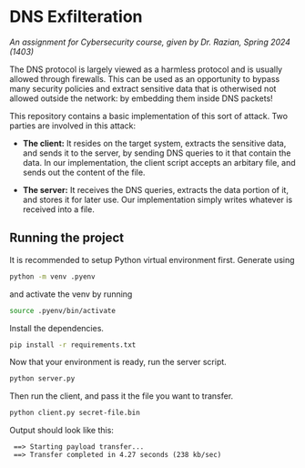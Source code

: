 # DNS Exfilteration

*An assignment for Cybersecurity course, given by Dr. Razian, Spring 2024 (1403)*

The DNS protocol is largely viewed as a harmless protocol and is usually allowed through firewalls. This can be used as an opportunity to bypass many security policies and extract sensitive data that is otherwised not allowed outside the network: by embedding them inside DNS packets!

This repository contains a basic implementation of this sort of attack. Two parties are involved in this attack:

+ **The client:** It resides on the target system, extracts the sensitive data, and sends it to the server, by sending DNS queries to it that contain the data. In our implementation, the client script accepts an arbitary file, and sends out the content of the file.

+ **The server:** It receives the DNS queries, extracts the data portion of it, and stores it for later use. Our implementation simply writes whatever is received into a file.

## Running the project

It is recommended to setup Python virtual environment first. Generate using

```bash
python -m venv .pyenv
```

and activate the venv by running

```bash
source .pyenv/bin/activate
```

Install the dependencies.

```bash
pip install -r requirements.txt
```

Now that your environment is ready, run the server script.

```bash
python server.py
```

Then run the client, and pass it the file you want to transfer.

```bash
python client.py secret-file.bin
```

Output should look like this:

```
 ==> Starting payload transfer...
 ==> Transfer completed in 4.27 seconds (238 kb/sec)
```
